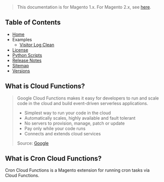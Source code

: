<blockquote class="important">This documentation is for Magento 1.x. For Magento 2.x, see <a href="https://docs.nickolasburr.com/magento/extensions/2.x/croncloudfunctions/latest/">here</a>.</blockquote>

## Table of Contents

- [Home](https://docs.nickolasburr.com/magento/extensions/1.x/croncloudfunctions/latest/)
- Examples
    + [Visitor Log Clean](https://docs.nickolasburr.com/magento/extensions/1.x/croncloudfunctions/latest/examples/visitor_log_clean/)
- [License](https://docs.nickolasburr.com/magento/extensions/1.x/croncloudfunctions/LICENSE.txt)
- [Python Scripts](https://docs.nickolasburr.com/magento/extensions/1.x/croncloudfunctions/latest/python/src/)
- [Release Notes](https://docs.nickolasburr.com/magento/extensions/1.x/croncloudfunctions/RELEASE_NOTES.txt)
- [Sitemap](https://docs.nickolasburr.com/magento/extensions/1.x/croncloudfunctions/latest/sitemap.xml)
- [Versions](https://docs.nickolasburr.com/magento/extensions/1.x/croncloudfunctions/)

## What is Cloud Functions?

<blockquote>
  <div>
    Google Cloud Functions makes it easy for developers to run and scale code in the cloud and build event-driven serverless applications.
  </div>
  <ul>
    <li>Simplest way to run your code in the cloud</li>
    <li>Automatically scales, highly available and fault tolerant</li>
    <li>No servers to provision, manage, patch or update</li>
    <li>Pay only while your code runs</li>
    <li>Connects and extends cloud services</li>
  </ul>
  <div>Source:&nbsp;<a href="https://cloud.google.com/functions/" target="_blank">Google</a></div>
</blockquote>

## What is Cron Cloud Functions?

Cron Cloud Functions is a Magento extension for running cron tasks via Cloud Functions.
